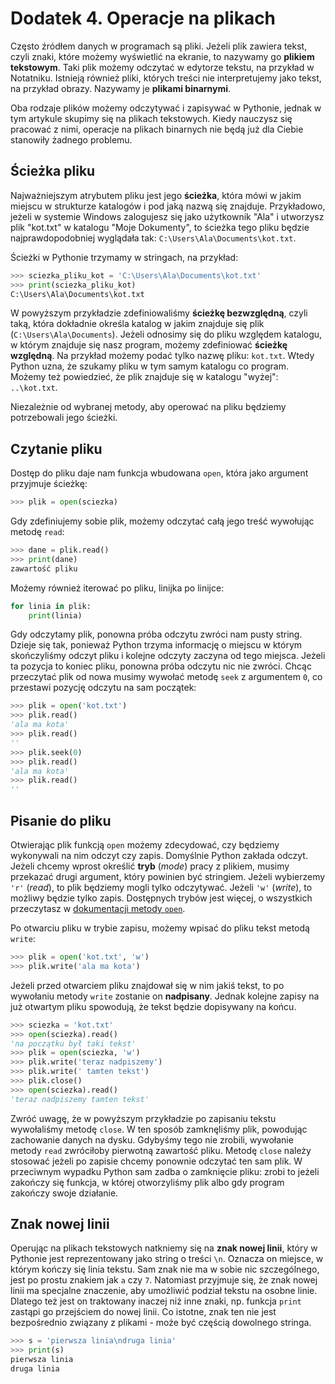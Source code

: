 # Dodatek 4. Operacje na plikach

Często źródłem danych w programach są pliki.  Jeżeli plik zawiera tekst,
czyli znaki, które możemy wyświetlić na ekranie, to nazywamy go **plikiem
tekstowym**.  Taki plik możemy odczytać w edytorze tekstu, na przykład
w Notatniku.  Istnieją również pliki, których treści nie interpretujemy
jako tekst, na przykład obrazy.  Nazywamy je **plikami binarnymi**.

Oba rodzaje plików możemy odczytywać i zapisywać w Pythonie, jednak
w tym artykule skupimy się na plikach tekstowych.  Kiedy nauczysz się
pracować z nimi, operacje na plikach binarnych nie będą już dla Ciebie
stanowiły żadnego problemu.


## Ścieżka pliku

Najważniejszym atrybutem pliku jest jego **ścieżka**, która mówi w jakim
miejscu w strukturze katalogów i pod jaką nazwą się znajduje.  Przykładowo,
jeżeli w systemie Windows zalogujesz się jako użytkownik "Ala" i utworzysz
plik "kot.txt" w katalogu "Moje Dokumenty", to ścieżka tego pliku będzie
najprawdopodobniej wyglądała tak: `C:\Users\Ala\Documents\kot.txt`.

Ścieżki w Pythonie trzymamy w stringach, na przykład:

```python
>>> sciezka_pliku_kot = 'C:\Users\Ala\Documents\kot.txt'
>>> print(sciezka_pliku_kot)
C:\Users\Ala\Documents\kot.txt
```

W powyższym przykładzie zdefiniowaliśmy **ścieżkę bezwzględną**, czyli
taką, która dokładnie określa katalog w jakim znajduje się plik
(`C:\Users\Ala\Documents`).  Jeżeli odnosimy się do pliku względem
katalogu, w którym znajduje się nasz program, możemy zdefiniować **ścieżkę
względną**.  Na przykład możemy podać tylko nazwę pliku: `kot.txt`.  Wtedy
Python uzna, że szukamy pliku w tym samym katalogu co program.  Możemy też
powiedzieć, że plik znajduje się w katalogu "wyżej": `..\kot.txt`.

Niezależnie od wybranej metody, aby operować na pliku będziemy potrzebowali
jego ścieżki.


## Czytanie pliku

Dostęp do pliku daje nam funkcja wbudowana `open`, która jako argument
przyjmuje ścieżkę:

```python
>>> plik = open(sciezka)
```

Gdy zdefiniujemy sobie plik, możemy odczytać całą jego treść wywołując
metodę `read`:

```python
>>> dane = plik.read()
>>> print(dane)
zawartość pliku
```

Możemy również iterować po pliku, linijka po linijce:

```python
for linia in plik:
    print(linia)
```

Gdy odczytamy plik, ponowna próba odczytu zwróci nam pusty string.  Dzieje
się tak, ponieważ Python trzyma informację o miejscu w którym skończyliśmy
odczyt pliku i kolejne odczyty zaczyna od tego miejsca.  Jeżeli ta pozycja
to koniec pliku, ponowna próba odczytu nic nie zwróci.  Chcąc przeczytać
plik od nowa musimy wywołać metodę `seek` z argumentem `0`, co przestawi
pozycję odczytu na sam początek:

```python
>>> plik = open('kot.txt')
>>> plik.read()
'ala ma kota'
>>> plik.read()
''
>>> plik.seek(0)
>>> plik.read()
'ala ma kota'
>>> plik.read()
''
```


## Pisanie do pliku

Otwierając plik funkcją `open` możemy zdecydować, czy będziemy wykonywali
na nim odczyt czy zapis.  Domyślnie Python zakłada odczyt.  Jeżeli chcemy
wprost określić **tryb** (*mode*) pracy z plikiem, musimy przekazać drugi
argument, który powinien być stringiem.  Jeżeli wybierzemy `'r'` (*read*),
to plik będziemy mogli tylko odczytywać.  Jeżeli `'w'` (*write*),
to możliwy będzie tylko zapis.  Dostępnych trybów jest więcej, o wszystkich
przeczytasz w [dokumentacji metody `open`](https://docs.python.org/3/library/functions.html#open).

Po otwarciu pliku w trybie zapisu, możemy wpisać do pliku tekst metodą
`write`:

```python
>>> plik = open('kot.txt', 'w')
>>> plik.write('ala ma kota')
```

Jeżeli przed otwarciem pliku znajdował się w nim jakiś tekst, to po
wywołaniu metody `write` zostanie on **nadpisany**.  Jednak kolejne zapisy
na już otwartym pliku spowodują, że tekst będzie dopisywany na końcu.

```python
>>> sciezka = 'kot.txt'
>>> open(sciezka).read()
'na początku był taki tekst'
>>> plik = open(sciezka, 'w')
>>> plik.write('teraz nadpiszemy')
>>> plik.write(' tamten tekst')
>>> plik.close()
>>> open(sciezka).read()
'teraz nadpiszemy tamten tekst'
```

Zwróć uwagę, że w powyższym przykładzie po zapisaniu tekstu wywołaliśmy
metodę `close`.  W ten sposób zamknęliśmy plik, powodując zachowanie danych
na dysku.  Gdybyśmy tego nie zrobili, wywołanie metody `read` zwróciłoby
pierwotną zawartość pliku.  Metodę `close` należy stosować jeżeli po
zapisie chcemy ponownie odczytać ten sam plik.  W przeciwnym wypadku Python
sam zadba o zamknięcie pliku: zrobi to jeżeli zakończy się funkcja,
w której otworzyliśmy plik albo gdy program zakończy swoje działanie.


## Znak nowej linii

Operując na plikach tekstowych natkniemy się na **znak nowej linii**,
który w Pythonie jest reprezentowany jako string o treści `\n`.  Oznacza
on miejsce, w którym kończy się linia tekstu.  Sam znak nie ma w sobie
nic szczególnego, jest po prostu znakiem jak `a` czy `7`.  Natomiast
przyjmuje się, że znak nowej linii ma specjalne znaczenie, aby umożliwić
podział tekstu na osobne linie.  Dlatego też jest on traktowany inaczej
niż inne znaki, np. funkcja `print` zastąpi go przejściem do nowej linii.
Co istotne, znak ten nie jest bezpośrednio związany z plikami - może być
częścią dowolnego stringa.

```python
>>> s = 'pierwsza linia\ndruga linia'
>>> print(s)
pierwsza linia
druga linia
```

